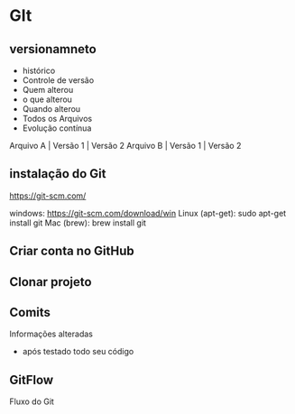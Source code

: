 


# GIt
## versionamneto
 - histórico
 - Controle de versão
 - Quem alterou
 - o que alterou
 - Quando alterou
 - Todos os Arquivos
 - Evolução contínua


 Arquivo A | Versão 1 | Versão 2
 Arquivo B | Versão 1 | Versão 2

 ## instalação do Git
 https://git-scm.com/

windows: https://git-scm.com/download/win
Linux (apt-get): sudo apt-get install git
Mac (brew): brew install git

 ## Criar conta no GitHub

 ## Clonar projeto

 ## Comits
 Informações alteradas
  - após testado todo seu código


## GitFlow
Fluxo do Git

